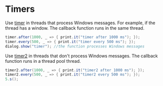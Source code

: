 # Timers
Use <a href='/api/Au.timer.html'>timer</a> in threads that process Windows messages. For example, if the thread has a window. The callback function runs in the same thread.

```csharp
timer.after(1000, _ => { print.it("timer after 1000 ms"); });
timer.every(500, _ => { print.it("timer every 500 ms"); });
dialog.show("timer"); //the function processes Windows messages
```

Use <a href='/api/Au.timer2.html'>timer2</a> in threads that don't process Windows messages. The callback function runs in a thread pool thread.

```csharp
timer2.after(1000, _ => { print.it("timer2 after 1000 ms"); });
timer2.every(500, _ => { print.it("timer2 every 500 ms"); });
5.s();
```

